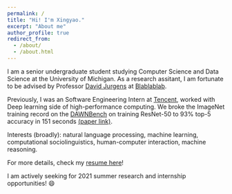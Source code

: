 ```yaml
---
permalink: /
title: "Hi! I'm Xingyao."
excerpt: "About me"
author_profile: true
redirect_from:
  - /about/
  - /about.html
---
```


I am a senior undergraduate student studying Computer Science and Data Science at the University of Michigan.
As a research assitant, I am fortunate to be advised by Professor [David Jurgens](https://jurgens.people.si.umich.edu/) at [Blablablab](https://blablablab.si.umich.edu/).

Previously, I was an Software Engineering Intern at [Tencent](https://www.tencent.com/en-us/about.html),
worked with Deep learning side of high-performance computing. We broke the ImageNet training record on the [DAWNBench](https://dawn.cs.stanford.edu/benchmark/) on training ResNet-50 to 93% top-5 accuracy in 151 seconds [(paper link)](https://arxiv.org/abs/2010.10458).

Interests (broadly): natural language processing, machine learning, computational sociolinguistics,
human-computer interaction, machine reasoning.

For more details, check my [resume here](https/files/resume.pdf)!

I am actively seeking for 2021 summer research and internship opportunities! &#128516;
